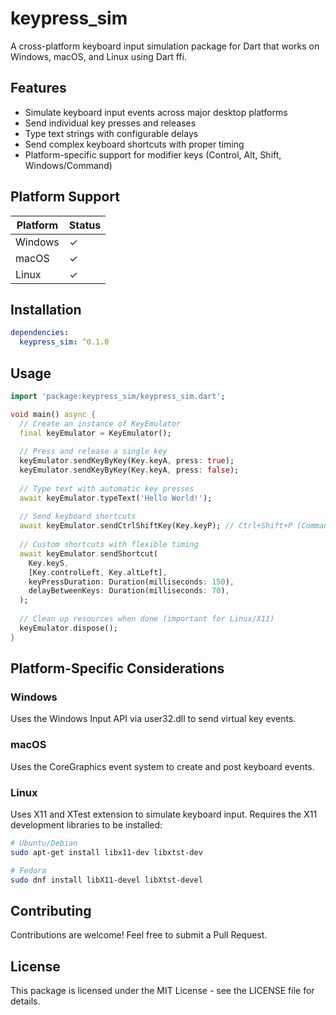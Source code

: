# keypress_sim

A cross-platform keyboard input simulation package for Dart that works on Windows, macOS, and Linux using Dart ffi.

## Features

- Simulate keyboard input events across major desktop platforms
- Send individual key presses and releases
- Type text strings with configurable delays
- Send complex keyboard shortcuts with proper timing
- Platform-specific support for modifier keys (Control, Alt, Shift, Windows/Command)

## Platform Support

| Platform | Status |
|----------|--------|
| Windows  | ✓      |
| macOS    | ✓      |
| Linux    | ✓      |

## Installation

```yaml
dependencies:
  keypress_sim: ^0.1.0
```

## Usage

```dart
import 'package:keypress_sim/keypress_sim.dart';

void main() async {
  // Create an instance of KeyEmulator
  final keyEmulator = KeyEmulator();
  
  // Press and release a single key
  keyEmulator.sendKeyByKey(Key.keyA, press: true);
  keyEmulator.sendKeyByKey(Key.keyA, press: false);
  
  // Type text with automatic key presses
  await keyEmulator.typeText('Hello World!');
  
  // Send keyboard shortcuts
  await keyEmulator.sendCtrlShiftKey(Key.keyP); // Ctrl+Shift+P (Command+Shift+P on macOS)
  
  // Custom shortcuts with flexible timing
  await keyEmulator.sendShortcut(
    Key.keyS,
    [Key.controlLeft, Key.altLeft],
    keyPressDuration: Duration(milliseconds: 150),
    delayBetweenKeys: Duration(milliseconds: 70),
  );
  
  // Clean up resources when done (important for Linux/X11)
  keyEmulator.dispose();
}
```

## Platform-Specific Considerations

### Windows
Uses the Windows Input API via user32.dll to send virtual key events.

### macOS
Uses the CoreGraphics event system to create and post keyboard events.

### Linux
Uses X11 and XTest extension to simulate keyboard input. Requires the X11 development libraries to be installed:

```bash
# Ubuntu/Debian
sudo apt-get install libx11-dev libxtst-dev

# Fedora
sudo dnf install libX11-devel libXtst-devel
```

## Contributing

Contributions are welcome! Feel free to submit a Pull Request.

## License

This package is licensed under the MIT License - see the LICENSE file for details.

